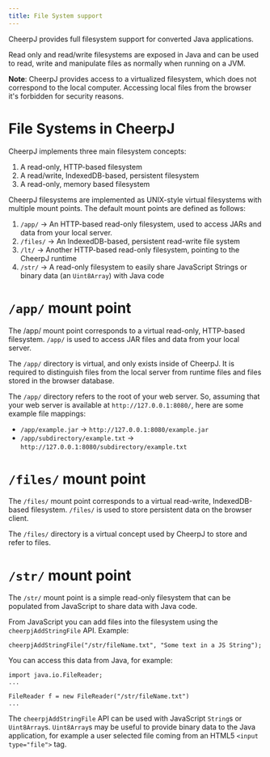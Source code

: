```yaml
---
title: File System support
---
```


CheerpJ provides full filesystem support for converted Java applications.

Read only and read/write filesystems are exposed in Java and can be used to read, write and manipulate files as normally when running on a JVM.

**Note**: CheerpJ provides access to a virtualized filesystem, which does not correspond to the local computer. Accessing local files from the browser it's forbidden for security reasons.

# File Systems in CheerpJ

CheerpJ implements three main filesystem concepts:

1. A read-only, HTTP-based filesystem
2. A read/write, IndexedDB-based, persistent filesystem
3. A read-only, memory based filesystem

CheerpJ filesystems are implemented as UNIX-style virtual filesystems with multiple mount points. The default mount points are defined as follows:

1. `/app/` → An HTTP-based read-only filesystem, used to access JARs and data from your local server.
2. `/files/` → An IndexedDB-based, persistent read-write file system
3. `/lt/` → Another HTTP-based read-only filesystem, pointing to the CheerpJ runtime
4. `/str/` → A read-only filesystem to easily share JavaScript Strings or binary data (an `Uint8Array`) with Java code

# `/app/` mount point

The /app/ mount point corresponds to a virtual read-only, HTTP-based filesystem. `/app/` is used to access JAR files and data from your local server.

The `/app/` directory is virtual, and only exists inside of CheerpJ. It is required to distinguish files from the local server from runtime files and files stored in the browser database.

The `/app/` directory refers to the root of your web server. So, assuming that your web server is available at `http://127.0.0.1:8080/`, here are some example file mappings:

- `/app/example.jar` → `http://127.0.0.1:8080/example.jar`
- `/app/subdirectory/example.txt` → `http://127.0.0.1:8080/subdirectory/example.txt`

# `/files/` mount point

The `/files/` mount point corresponds to a virtual read-write, IndexedDB-based filesystem. `/files/` is used to store persistent data on the browser client.

The `/files/` directory is a virtual concept used by CheerpJ to store and refer to files.

# `/str/` mount point

The `/str/` mount point is a simple read-only filesystem that can be populated from JavaScript to share data with Java code.

From JavaScript you can add files into the filesystem using the `cheerpjAddStringFile` API. Example:

```
cheerpjAddStringFile("/str/fileName.txt", "Some text in a JS String");
```

You can access this data from Java, for example:

```
import java.io.FileReader;
...

FileReader f = new FileReader("/str/fileName.txt")
...
```

The `cheerpjAddStringFile` API can be used with JavaScript `String`s or `Uint8Array`s. `Uint8Array`s may be useful to provide binary data to the Java application, for example a user selected file coming from an HTML5 `<input type="file">` tag.
